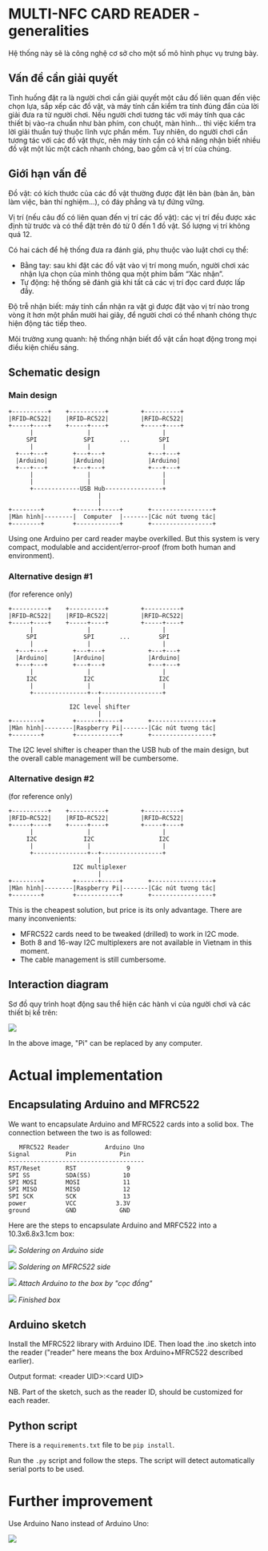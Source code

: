 # MULTI-NFC CARD READER - generalities

Hệ thống này sẽ là công nghệ cơ sở cho một số mô hình phục vụ trưng bày.

## Vấn đề cần giải quyết

Tình huống đặt ra là người chơi cần giải quyết một câu đố liên quan đến việc chọn lựa, sắp xếp các đồ vật, và máy tính cần kiểm tra tính đúng đắn của lời giải đưa ra từ người chơi. Nếu người chơi tương tác với máy tính qua các thiết bị vào-ra chuẩn như bàn phím, con chuột, màn hình… thì việc kiểm tra lời giải thuần tuý thuộc lĩnh vực phần mềm. Tuy nhiên, do người chơi cần tương tác với các đồ vật thực, nên máy tính cần có khả năng nhận biết nhiều đồ vật một lúc một cách nhanh chóng, bao gồm cả vị trí của chúng.

## Giới hạn vấn đề

Đồ vật: có kích thước của các đồ vật thường được đặt lên bàn (bàn ăn, bàn làm việc, bàn thí nghiệm…), có đáy phẳng và tự đứng vững.

Vị trí (nếu câu đố có liên quan đến vị trí các đồ vật): các vị trí đều được xác định từ trước và có thể đặt trên đó từ 0 đến 1 đồ vật. Số lượng vị trí không quá 12.

Có hai cách để hệ thống đưa ra đánh giá, phụ thuộc vào luật chơi cụ thể:

* Bằng tay: sau khi đặt các đồ vật vào vị trí mong muốn, người chơi xác nhận lựa chọn của mình thông qua một phím bấm “Xác nhận”.
* Tự động: hệ thống sẽ đánh giá khi tất cả các vị trí đọc card được lấp đầy.

Độ trễ nhận biết: máy tính cần nhận ra vật gì được đặt vào vị trí nào trong vòng ít hơn một phần mười hai giây, để người chơi có thể nhanh chóng thực hiện động tác tiếp theo.

Môi trường xung quanh: hệ thống nhận biết đồ vật cần hoạt động trong mọi điều kiện chiếu sáng.

## Schematic design

### Main design

    +----------+    +----------+         +----------+
    |RFID—RC522|    |RFID—RC522|         |RFID—RC522|
    +-----+----+    +-----+----+         +-----+----+
          |               |                    |
         SPI             SPI       ...        SPI
          |               |                    |
      +---+---+       +---+---+            +---+---+
      |Arduino|       |Arduino|            |Arduino|
      +---+---+       +---+---+            +---+---+
          |               |                    |
          |               |                    |
          +-------------USB Hub----------------+
                             |
                             |
    +--------+        +------+-----+       +-----------------+
    |Màn hình|--------|  Computer  |-------|Các nút tương tác|
    +--------+        +------------+       +-----------------+

Using one Arduino per card reader maybe overkilled. But this system is very compact, modulable and accident/error-proof (from both human and environment).

### Alternative design #1

(for reference only)

    +----------+    +----------+         +----------+
    |RFID—RC522|    |RFID—RC522|         |RFID—RC522|
    +-----+----+    +-----+----+         +-----+----+
          |               |                    |
         SPI             SPI       ...        SPI
          |               |                    |
      +---+---+       +---+---+            +---+---+
      |Arduino|       |Arduino|            |Arduino|
      +---+---+       +---+---+            +---+---+
          |               |                    |
         I2C             I2C                  I2C
          |               |                    |
          +---------------+--+-----------------+
                             |
                     I2C level shifter
                             |
    +--------+        +------+-----+       +-----------------+
    |Màn hình|--------|Raspberry Pi|-------|Các nút tương tác|
    +--------+        +------------+       +-----------------+

The I2C level shifter is cheaper than the USB hub of the main design, but the overall cable management will be cumbersome.

### Alternative design #2

(for reference only)

    +----------+    +----------+         +----------+
    |RFID—RC522|    |RFID—RC522|         |RFID—RC522|
    +-----+----+    +-----+----+         +-----+----+
          |               |                    |
         I2C             I2C                  I2C
          |               |                    |
          +---------------+--+-----------------+
                             |
                      I2C multiplexer
                             |
    +--------+        +------+-----+       +-----------------+
    |Màn hình|--------|Raspberry Pi|-------|Các nút tương tác|
    +--------+        +------------+       +-----------------+

This is the cheapest solution, but price is its only advantage. There are many inconvenients:

* MFRC522 cards need to be tweaked (drilled) to work in I2C mode.
* Both 8 and 16-way I2C multiplexers are not available in Vietnam in this moment.
* The cable management is still cumbersome.

## Interaction diagram

Sơ đồ quy trình hoạt động sau thể hiện các hành vi của người chơi và các thiết bị kể trên:

![](img/processus.png)

In the above image, "Pi" can be replaced by any computer.

# Actual implementation

## Encapsulating Arduino and MFRC522

We want to encapsulate Arduino and MFRC522 cards into a solid box. The connection between the two is as followed:

       MFRC522 Reader          Arduino Uno
    Signal          Pin            Pin
    --------------------------------------
    RST/Reset       RST              9
    SPI SS          SDA(SS)         10
    SPI MOSI        MOSI            11
    SPI MISO        MISO            12
    SPI SCK         SCK             13
    power           VCC           3.3V
    ground          GND            GND            

Here are the steps to encapsulate Arduino and MRFC522 into a 10.3x6.8x3.1cm box:

![](img/soldering_arduino.jpeg)
*Soldering on Arduino side*

![](img/soldering_rc522.jpeg)
*Soldering on MFRC522 side*

![](img/side_view.jpeg)
*Attach Arduino to the box by "cọc đồng"*

![](img/encapsulated.jpeg)
*Finished box*

## Arduino sketch

Install the MFRC522 library with Arduino IDE. Then load the .ino sketch into the reader ("reader" here means the box Arduino+MFRC522 described earlier).

Output format: \<reader UID\>:\<card UID\>

NB. Part of the sketch, such as the reader ID, should be customized for each reader.

## Python script

There is a `requirements.txt` file to be `pip install`.

Run the `.py` script and follow the steps. The script will detect automatically serial ports to be used.

# Further improvement

Use Arduino Nano instead of Arduino Uno:

![](img/connection_with_nano.png)
